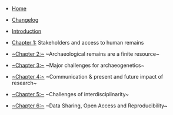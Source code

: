 <!-- docs/_sidebar.md -->

* [Home](/)
* [Changelog](CHANGELOG.md)
* [Introduction](chapter_0.md)

* [Chapter 1:](chapter_1.md)
Stakeholders and access to human remains
* [~Chapter 2:~](chapter_2.md)
~Archaeological remains are a finite resource~
* [~Chapter 3:~](chapter_3.md)
~Major challenges for archaeogenetics~
* [~Chapter 4:~](chapter_4.md)
~Communication & present and future impact of research~
* [~Chapter 5:~](chapter_5.md)
~Challenges of interdisciplinarity~
* [~Chapter 6:~](chapter_6.md)
~Data Sharing, Open Access and Reproducibility~
